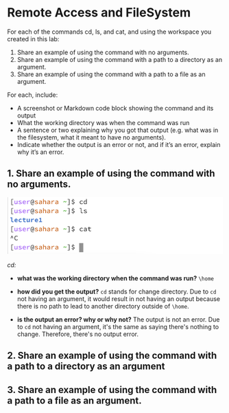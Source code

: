 # Remote Access and FileSystem 
For each of the commands cd, ls, and cat, and using the workspace you created in this lab:
1. Share an example of using the command with no arguments.
2. Share an example of using the command with a path to a directory as an argument.
3. Share an example of using the command with a path to a file as an argument.

For each, include:

- A screenshot or Markdown code block showing the command and its output
- What the working directory was when the command was run
- A sentence or two explaining why you got that output (e.g. what was in the filesystem, what it meant to have no arguments).
- Indicate whether the output is an error or not, and if it’s an error, explain why it’s an error.

## 1. Share an example of using the command with no arguments. 
![image](lab1-ex1.png)

*cd:*
- **what was the working directory when the command was run?**
  `\home`
- **how did you get the output?**
      `cd` stands for change directory. Due to `cd` not having an argument, it would result in not having an output because there is no path to lead to another directory outside of `\home`.
  
- **is the output an error? why or why not?**
      The output is not an error. Due to `cd` not having an argument, it's the same as saying there's nothing to change. Therefore, there's no output error.

## 2. Share an example of using the command with a path to a directory as an argument 

## 3. Share an example of using the command with a path to a file as an argument.

